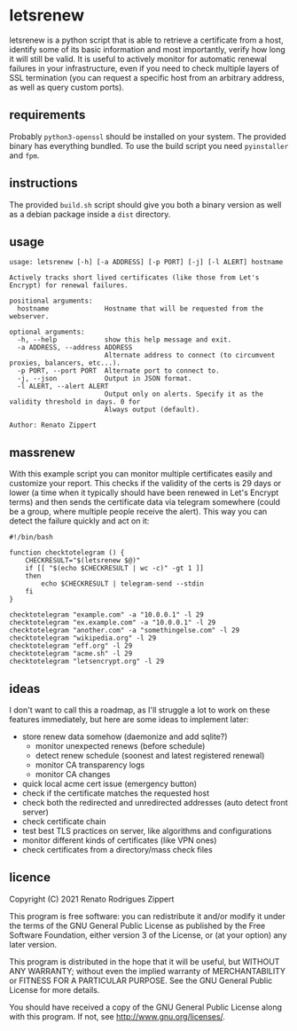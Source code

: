 # letsrenew

letsrenew is a python script that is able to retrieve a certificate from a host, identify some of its basic information and most importantly, verify how long it will still be valid. It is useful to actively monitor for automatic renewal failures in your infrastructure, even if you need to check multiple layers of SSL termination (you can request a specific host from an arbitrary address, as well as query custom ports).

## requirements

Probably `python3-openssl` should be installed on your system. The provided binary has everything bundled.
To use the build script you need `pyinstaller` and `fpm`.

## instructions

The provided `build.sh` script should give you both a binary version as well as a debian package inside a `dist` directory.

## usage
```
usage: letsrenew [-h] [-a ADDRESS] [-p PORT] [-j] [-l ALERT] hostname

Actively tracks short lived certificates (like those from Let's Encrypt) for renewal failures.

positional arguments:
  hostname              Hostname that will be requested from the webserver.

optional arguments:
  -h, --help            show this help message and exit.
  -a ADDRESS, --address ADDRESS
                        Alternate address to connect (to circumvent proxies, balancers, etc...).
  -p PORT, --port PORT  Alternate port to connect to.
  -j, --json            Output in JSON format.
  -l ALERT, --alert ALERT
                        Output only on alerts. Specify it as the validity threshold in days. 0 for
                        Always output (default).

Author: Renato Zippert
```

## massrenew

With this example script you can monitor multiple certificates easily and customize your report. This checks if the validity of the certs is 29 days or lower (a time when it typically should have been renewed in Let's Encrypt terms) and then sends the certificate data via telegram somewhere (could be a group, where multiple people receive the alert). This way you can detect the failure quickly and act on it:

```
#!/bin/bash

function checktotelegram () {
	CHECKRESULT="$(letsrenew $@)"
	if [[ "$(echo $CHECKRESULT | wc -c)" -gt 1 ]]
	then
		echo $CHECKRESULT | telegram-send --stdin
	fi
}

checktotelegram "example.com" -a "10.0.0.1" -l 29
checktotelegram "ex.example.com" -a "10.0.0.1" -l 29
checktotelegram "another.com" -a "somethingelse.com" -l 29
checktotelegram "wikipedia.org" -l 29
checktotelegram "eff.org" -l 29
checktotelegram "acme.sh" -l 29
checktotelegram "letsencrypt.org" -l 29
```

## ideas

I don't want to call this a roadmap, as I'll struggle a lot to work on these features immediately, but here are some ideas to implement later:

  * store renew data somehow (daemonize and add sqlite?)
    * monitor unexpected renews (before schedule)
    * detect renew schedule (soonest and latest registered renewal)
    * monitor CA transparency logs
    * monitor CA changes
  * quick local acme cert issue (emergency button)
  * check if the certificate matches the requested host
  * check both the redirected and unredirected addresses (auto detect front server)
  * check certificate chain
  * test best TLS practices on server, like algorithms and configurations
  * monitor different kinds of certificates (like VPN ones)
  * check certificates from a directory/mass check files


## licence

Copyright (C) 2021 Renato Rodrigues Zippert

This program is free software: you can redistribute it and/or modify it under the terms of the GNU General Public License as published by the Free Software Foundation, either version 3 of the License, or (at your option) any later version.

This program is distributed in the hope that it will be useful, but WITHOUT ANY WARRANTY; without even the implied warranty of MERCHANTABILITY or FITNESS FOR A PARTICULAR PURPOSE. See the GNU General Public License for more details.

You should have received a copy of the GNU General Public License along with this program. If not, see <http://www.gnu.org/licenses/>.
